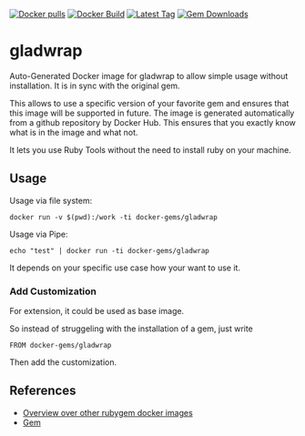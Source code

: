 [![Docker pulls](https://img.shields.io/docker/pulls/rubygem/gladwrap.svg)](https://hub.docker.com/r/rubygem/gladwrap/)
[![Docker Build](https://img.shields.io/docker/automated/rubygem/gladwrap.svg)](https://hub.docker.com/r/rubygem/gladwrap/)
[![Latest Tag](https://img.shields.io/github/tag/docker-rubygem/gladwrap.svg)](https://hub.docker.com/r/rubygem/gladwrap/)
[![Gem Downloads](https://img.shields.io/gem/dt/gladwrap.svg)](https://rubygems.org/gems/gladwrap/)
# gladwrap

Auto-Generated Docker image for gladwrap to allow simple usage without installation.
It is in sync with the original gem.

This allows to use a specific version of your favorite gem and ensures that this image will be supported in future.
The image is generated automatically from a github repository by Docker Hub.
This ensures that you exactly know what is in the image and what not.

It lets you use Ruby Tools without the need to install ruby on your machine.

## Usage

Usage via file system:

`docker run -v $(pwd):/work -ti docker-gems/gladwrap`

Usage via Pipe:

`echo "test" | docker run -ti docker-gems/gladwrap`

It depends on your specific use case how your want to use it.

### Add Customization

For extension, it could be used as base image.

So instead of struggeling with the installation of a gem, just write

`FROM docker-gems/gladwrap`

Then add the customization.

## References

 - [Overview over other rubygem docker images](https://github.com/thinkbot/docker-rubygem)
 - [Gem](https://rubygems.org/gems/gladwrap/)
